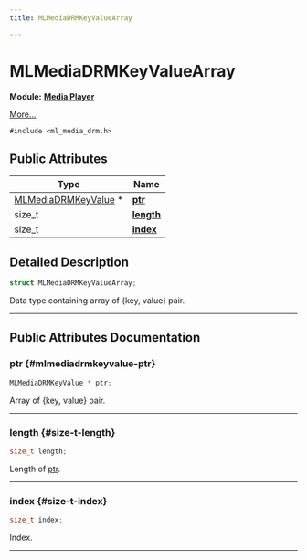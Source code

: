 ```yaml
---
title: MLMediaDRMKeyValueArray

---
```


# MLMediaDRMKeyValueArray

**Module:** **[Media Player](/versioned_docs/version-03-Jan-2023/api-ref/api/Modules/group___media_player/group___media_player.md)**



 [More...](#detailed-description)


`#include <ml_media_drm.h>`

## Public Attributes

| Type           | Name           |
| -------------- | -------------- |
| [MLMediaDRMKeyValue](/versioned_docs/version-03-Jan-2023/api-ref/api/Modules/group___media_player/struct_m_l_media_d_r_m_key_value.md) * | **[ptr](/versioned_docs/version-03-Jan-2023/api-ref/api/Modules/group___media_player/struct_m_l_media_d_r_m_key_value_array.md#mlmediadrmkeyvalue-ptr)**  |
| size_t | **[length](/versioned_docs/version-03-Jan-2023/api-ref/api/Modules/group___media_player/struct_m_l_media_d_r_m_key_value_array.md#size-t-length)**  |
| size_t | **[index](/versioned_docs/version-03-Jan-2023/api-ref/api/Modules/group___media_player/struct_m_l_media_d_r_m_key_value_array.md#size-t-index)**  |

## Detailed Description

```cpp
struct MLMediaDRMKeyValueArray;
```


Data type containing array of {key, value} pair. 





-----------
## Public Attributes Documentation

### ptr {#mlmediadrmkeyvalue-ptr}

```cpp
MLMediaDRMKeyValue * ptr;
```


Array of {key, value} pair. 





-----------

### length {#size-t-length}

```cpp
size_t length;
```


Length of [ptr](/versioned_docs/version-03-Jan-2023/api-ref/api/Modules/group___media_player/struct_m_l_media_d_r_m_key_value_array.md#mlmediadrmkeyvalue-ptr). 





-----------

### index {#size-t-index}

```cpp
size_t index;
```


Index. 





-----------

